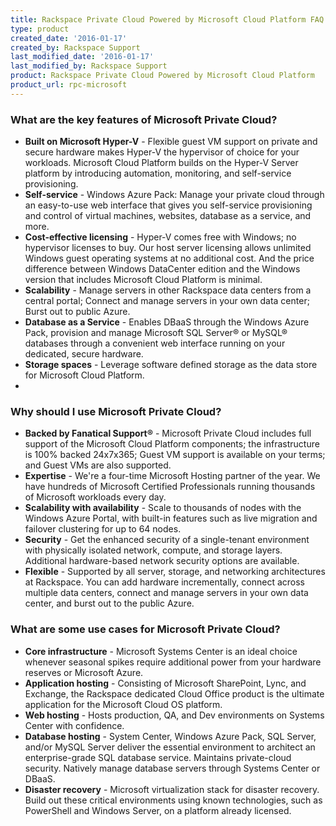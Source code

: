 ```yaml
---
title: Rackspace Private Cloud Powered by Microsoft Cloud Platform FAQ
type: product
created_date: '2016-01-17'
created_by: Rackspace Support
last_modified_date: '2016-01-17'
last_modified_by: Rackspace Support
product: Rackspace Private Cloud Powered by Microsoft Cloud Platform
product_url: rpc-microsoft
---
```


### What are the key features of Microsoft Private Cloud?

-   **Built on Microsoft Hyper-V** - Flexible guest VM support on
    private and secure hardware makes Hyper-V the hypervisor of choice
    for your workloads. Microsoft Cloud Platform builds on the Hyper-V
    Server platform by introducing automation, monitoring, and
    self-service provisioning.
-   **Self-service** - Windows Azure Pack: Manage your private cloud
    through an easy-to-use web interface that gives you self-service
    provisioning and control of virtual machines, websites, database as
    a service, and more.
-   **Cost-effective licensing** - Hyper-V comes free with Windows; no
    hypervisor licenses to buy. Our host server licensing allows
    unlimited Windows guest operating systems at no additional cost. And
    the price difference between Windows DataCenter edition and the
    Windows version that includes Microsoft Cloud Platform is minimal.
-   **Scalability** - Manage servers in other Rackspace data centers
    from a central portal; Connect and manage servers in your own data
    center; Burst out to public Azure.
-   **Database as a Service** - Enables DBaaS through the Windows Azure
    Pack, provision and manage Microsoft SQL Server&reg; or MySQL&reg; databases
    through a convenient web interface running on your dedicated,
    secure hardware.
-   **Storage spaces** - Leverage software defined storage as the data
    store for Microsoft Cloud Platform.
-

### Why should I use Microsoft Private Cloud?

-   **Backed by Fanatical Support&reg;** - Microsoft Private Cloud includes
    full support of the Microsoft Cloud Platform components; the
    infrastructure is 100% backed 24x7x365; Guest VM support is
    available on your terms; and Guest VMs are also supported.
-   **Expertise** - We're a four-time Microsoft Hosting partner of
    the year. We have hundreds of Microsoft Certified Professionals
    running thousands of Microsoft workloads every day.
-   **Scalability with availability** - Scale to thousands of nodes with
    the Windows Azure Portal, with built-in features such as live
    migration and failover clustering for up to 64 nodes.
-   **Security** - Get the enhanced security of a single-tenant
    environment with physically isolated network, compute, and
    storage layers. Additional hardware-based network security options
    are available.
-   **Flexible** - Supported by all server, storage, and networking
    architectures at Rackspace. You can add hardware incrementally,
    connect across multiple data centers, connect and manage servers in
    your own data center, and burst out to the public Azure.

### What are some use cases for Microsoft Private Cloud?

-   **Core infrastructure** - Microsoft Systems Center is an ideal
    choice whenever seasonal spikes require additional power from your
    hardware reserves or Microsoft Azure.
-   **Application hosting** - Consisting of Microsoft SharePoint, Lync,
    and Exchange, the Rackspace dedicated Cloud Office product is the
    ultimate application for the Microsoft Cloud OS platform.
-   **Web hosting** - Hosts production, QA, and Dev environments on
    Systems Center with confidence.
-   **Database hosting** - System Center, Windows Azure Pack, SQL
    Server, and/or MySQL Server deliver the essential environment to
    architect an enterprise-grade SQL database service. Maintains
    private-cloud security. Natively manage database servers through
    Systems Center or DBaaS.
-   **Disaster recovery** - Microsoft virtualization stack for
    disaster recovery. Build out these critical environments using known
    technologies, such as PowerShell and Windows Server, on a platform
    already licensed.
